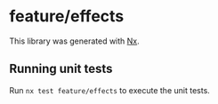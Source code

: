 # feature/effects

This library was generated with [Nx](https://nx.dev).

## Running unit tests

Run `nx test feature/effects` to execute the unit tests.
